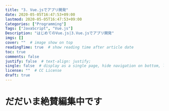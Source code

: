 ```yaml
---
title: "3. Vue.jsでアプリ開発"
date: 2020-05-05T16:47:53+09:00
lastmod: 2020-05-05T16:47:53+09:00
Categories: ["Programming"]
Tags: ["JavaScript", "Vue.js"]
Description: "はじめてのVue.js|3.Vue.jsでアプリ開発"
imgs: []
cover: ""  # image show on top
readingTime: true  # show reading time after article date
toc: true
comments: false
justify: false  # text-align: justify;
single: false  # display as a single page, hide navigation on bottom, like as about page.
license: ""  # CC License
draft: true
---
```



# だだいま絶賛編集中です